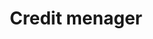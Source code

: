---
title: Credit menager
longTitle: 'Crédit ménager'
tags:
- gccommon
french:
- "[[Household finance]]"
---